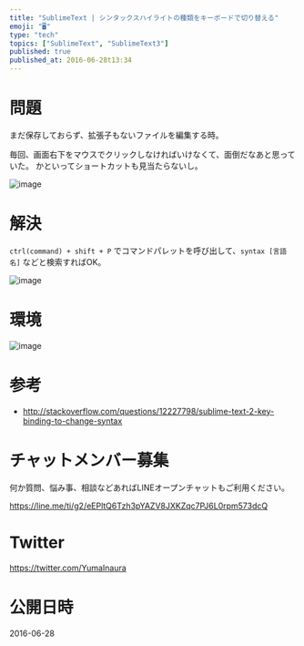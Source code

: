 ```yaml
---
title: "SublimeText | シンタックスハイライトの種類をキーボードで切り替える"
emoji: "🖥"
type: "tech"
topics: ["SublimeText", "SublimeText3"]
published: true
published_at: 2016-06-28t13:34
---
```


# 問題

まだ保存しておらず、拡張子もないファイルを編集する時。

毎回、画面右下をマウスでクリックしなければいけなくて、面倒だなあと思っていた。
かといってショートカットも見当たらないし。

![image](https://qiita-image-store.s3.amazonaws.com/0/89618/37ca9ae8-a33e-2536-6a14-2d39149643d0.png)

# 解決

`ctrl(command) + shift + P` でコマンドパレットを呼び出して、`syntax [言語名]` などと検索すればOK。

![image](https://qiita-image-store.s3.amazonaws.com/0/89618/a40c2c3a-4679-dae2-4a39-55a1e0ad9559.png)

# 環境

![image](https://qiita-image-store.s3.amazonaws.com/0/89618/1f81b5b8-2e57-03c8-7266-294193ec63c6.png)

# 参考

- http://stackoverflow.com/questions/12227798/sublime-text-2-key-binding-to-change-syntax








<!-- Update From Qiita API -->

# チャットメンバー募集


何か質問、悩み事、相談などあればLINEオープンチャットもご利用ください。

https://line.me/ti/g2/eEPltQ6Tzh3pYAZV8JXKZqc7PJ6L0rpm573dcQ





# Twitter


https://twitter.com/YumaInaura


<!-- Update From Qiita API -->



# 公開日時

2016-06-28
